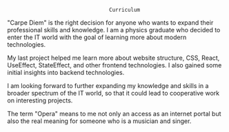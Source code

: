                                      Curriculum
                                
"Carpe Diem" is the right decision for anyone who wants to expand their professional skills and knowledge. I am a physics graduate who decided to enter the IT world with the goal of learning more about modern technologies.

My last project helped me learn more about website structure, CSS, React, UseEffect, StateEffect, and other frontend technologies. I also gained some initial insights into backend technologies.

I am looking forward to further expanding my knowledge and skills in a broader spectrum of the IT world, so that it could lead to cooperative work on interesting projects.

The term "Opera" means to me not only an access as an internet portal but also the real meaning for someone who is a musician and singer.

